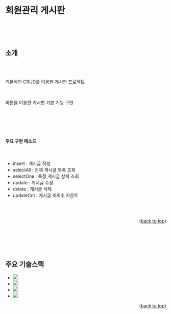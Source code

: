 
회원관리 게시판
==
<br/>





<br/>
<br/>

<!-- ABOUT THE PROJECT -->
## 소개
<br/>
<br/>



기본적인 CRUD를 이용한 게시판 프로젝트

<br/>

버튼을 이용한 게시판 기본 기능 구현

<br/>
<br/>
<br/>
<br/>




#### 주요 구현 메소드
<br/>

* insert : 게시글 작성
* selectAll : 전체 게시글 목록 조회
* selectOne : 특정 게시글 상세 조회
* update : 게시글 수정
* delete : 게시글 삭제
* updateCnt : 게시글 조회수 카운트



<br/>
<br/>


<p align="right">(<a href="#readme-top">back to top</a>)</p>

<br/>
<br/>
<br/>
<br/>


<!-- 기술스택 -->
## 주요 기술스택




* <img src="https://img.shields.io/badge/EclipseIDE-2C2255?style=for-the-badge&logo=EclipseIDE&logoColor=white">
* <img src="https://img.shields.io/badge/oracle-F80000?style=for-the-badge&logo=oracle&logoColor=white">
* <img src="https://img.shields.io/badge/openjdk-000000?style=for-the-badge&logo=openjdk&logoColor=white">
* <img src="https://img.shields.io/badge/apachetomcat-F8DC75?style=for-the-badge&logo=apachetomcat&logoColor=white">


<p align="right">(<a href="#readme-top">back to top</a>)</p>

<br/>
<br/>
<br/>
<br/>



